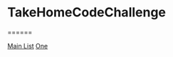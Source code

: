 # TakeHomeCodeChallenge
 ======
 
 [Main List](https://lilivelazquezz.github.io/TakeHomeCodeChallenge/ "All Take Home Code Challenges")
 [One](https://lilivelazquezz.github.io/TakeHomeCodeChallenge/One/ "Take Home Code Challenge One")
 